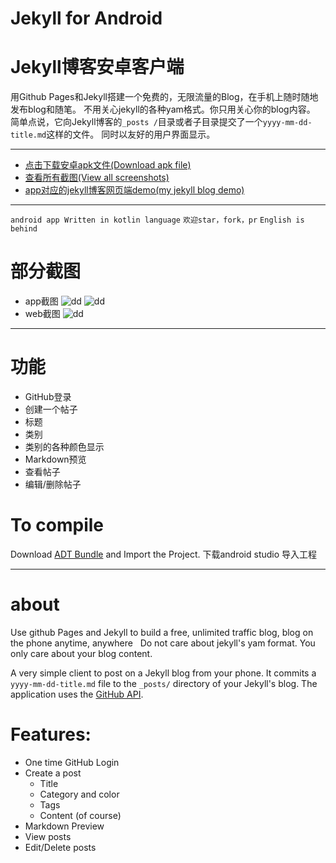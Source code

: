 # Jekyll for Android 

# Jekyll博客安卓客户端

 用Github Pages和Jekyll搭建一个免费的，无限流量的Blog，在手机上随时随地发布blog和随笔。
 不用关心jekyll的各种yam格式。你只用关心你的blog内容。
 简单点说，它向Jekyll博客的`_posts /`目录或者子目录提交了一个`yyyy-mm-dd-title.md`这样的文件。
 同时以友好的用户界面显示。

---

* [点击下载安卓apk文件(Download apk file)](https://github.com/tsangiotis/JekyllForAndroid/tree/master/imagesAndApp/release/app.apk)
* [查看所有截图(View all screenshots)](https://github.com/tsangiotis/JekyllForAndroid/blob/master/imagesAndApp/images.md)
* [app对应的jekyll博客网页端demo(my jekyll blog demo)](http://jchanghong.com/)

---

 `android app Written in kotlin language`
 `欢迎star，fork，pr`
 `English is behind`

# 部分截图
* app截图
  ![dd](https://github.com/tsangiotis/JekyllForAndroid/blob/master/imagesAndApp/device-2017-06-21-194232.png)
  ![dd](https://github.com/tsangiotis/JekyllForAndroid/blob/master/imagesAndApp/device-2017-06-21-194434.png)
* web截图
  ![dd](https://github.com/tsangiotis/JekyllForAndroid/blob/master/imagesAndApp/QQ%E6%88%AA%E5%9B%BE20170621195213.png)

---

# 功能
* GitHub登录
*  创建一个帖子
*  标题
*  类别
*  类别的各种颜色显示
*   Markdown预览
*  查看帖子
*  编辑/删除帖子

# To compile

Download [ADT Bundle](http://developer.android.com/sdk/index.html) and Import the Project.
下载android studio 导入工程

 ------



# about

   Use github Pages and Jekyll to build a free, unlimited traffic blog,
    blog  on the phone anytime, anywhere
  Do not care about jekyll's yam format. You only care about your blog content.

  A very simple client to post on a Jekyll blog from your phone.
  It commits a `yyyy-mm-dd-title.md` file to the `_posts/` directory of your Jekyll's blog.
   The application uses the [GitHub API](https://developer.github.com/).

# Features:


- One time GitHub Login
- Create a post
	- Title
	- Category and color
	- Tags
	- Content (of course)
- Markdown Preview
- View posts
- Edit/Delete posts
